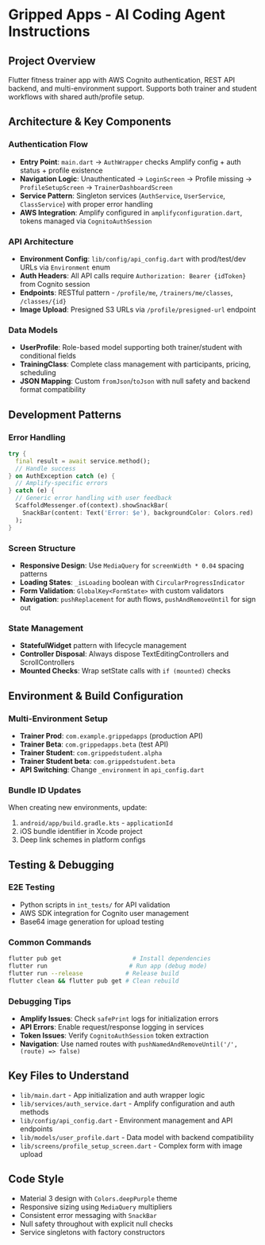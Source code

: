 # Gripped Apps - AI Coding Agent Instructions

## Project Overview
Flutter fitness trainer app with AWS Cognito authentication, REST API backend, and multi-environment support. Supports both trainer and student workflows with shared auth/profile setup.

## Architecture & Key Components

### Authentication Flow
- **Entry Point**: `main.dart` → `AuthWrapper` checks Amplify config + auth status + profile existence
- **Navigation Logic**: Unauthenticated → `LoginScreen` → Profile missing → `ProfileSetupScreen` → `TrainerDashboardScreen`
- **Service Pattern**: Singleton services (`AuthService`, `UserService`, `ClassService`) with proper error handling
- **AWS Integration**: Amplify configured in `amplifyconfiguration.dart`, tokens managed via `CognitoAuthSession`

### API Architecture
- **Environment Config**: `lib/config/api_config.dart` with prod/test/dev URLs via `Environment` enum
- **Auth Headers**: All API calls require `Authorization: Bearer {idToken}` from Cognito session
- **Endpoints**: RESTful pattern - `/profile/me`, `/trainers/me/classes`, `/classes/{id}`
- **Image Upload**: Presigned S3 URLs via `/profile/presigned-url` endpoint

### Data Models
- **UserProfile**: Role-based model supporting both trainer/student with conditional fields
- **TrainingClass**: Complete class management with participants, pricing, scheduling
- **JSON Mapping**: Custom `fromJson`/`toJson` with null safety and backend format compatibility

## Development Patterns

### Error Handling
```dart
try {
  final result = await service.method();
  // Handle success
} on AuthException catch (e) {
  // Amplify-specific errors
} catch (e) {
  // Generic error handling with user feedback
  ScaffoldMessenger.of(context).showSnackBar(
    SnackBar(content: Text('Error: $e'), backgroundColor: Colors.red)
  );
}
```

### Screen Structure
- **Responsive Design**: Use `MediaQuery` for `screenWidth * 0.04` spacing patterns
- **Loading States**: `_isLoading` boolean with `CircularProgressIndicator`
- **Form Validation**: `GlobalKey<FormState>` with custom validators
- **Navigation**: `pushReplacement` for auth flows, `pushAndRemoveUntil` for sign out

### State Management
- **StatefulWidget** pattern with lifecycle management
- **Controller Disposal**: Always dispose TextEditingControllers and ScrollControllers
- **Mounted Checks**: Wrap setState calls with `if (mounted)` checks

## Environment & Build Configuration

### Multi-Environment Setup
- **Trainer Prod**: `com.example.grippedapps` (production API)
- **Trainer Beta**: `com.grippedapps.beta` (test API) 
- **Trainer Student**: `com.grippedstudent.alpha` 
- **Trainer Student beta**: `com.grippedstudent.beta`
- **API Switching**: Change `_environment` in `api_config.dart`

### Bundle ID Updates
When creating new environments, update:
1. `android/app/build.gradle.kts` - `applicationId`
2. iOS bundle identifier in Xcode project
3. Deep link schemes in platform configs

## Testing & Debugging

### E2E Testing
- Python scripts in `int_tests/` for API validation
- AWS SDK integration for Cognito user management
- Base64 image generation for upload testing

### Common Commands
```bash
flutter pub get                    # Install dependencies
flutter run                       # Run app (debug mode)
flutter run --release            # Release build
flutter clean && flutter pub get # Clean rebuild
```

### Debugging Tips
- **Amplify Issues**: Check `safePrint` logs for initialization errors
- **API Errors**: Enable request/response logging in services
- **Token Issues**: Verify `CognitoAuthSession` token extraction
- **Navigation**: Use named routes with `pushNamedAndRemoveUntil('/', (route) => false)`

## Key Files to Understand
- `lib/main.dart` - App initialization and auth wrapper logic
- `lib/services/auth_service.dart` - Amplify configuration and auth methods
- `lib/config/api_config.dart` - Environment management and API endpoints
- `lib/models/user_profile.dart` - Data model with backend compatibility
- `lib/screens/profile_setup_screen.dart` - Complex form with image upload

## Code Style
- Material 3 design with `Colors.deepPurple` theme
- Responsive sizing using `MediaQuery` multipliers
- Consistent error messaging with `SnackBar`
- Null safety throughout with explicit null checks
- Service singletons with factory constructors
